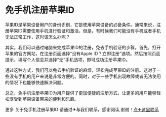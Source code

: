 # 免手机注册苹果ID

苹果ID是苹果设备用户的身份识别，它是使用苹果设备的必备条件。通常来说，注册苹果ID需要使用手机进行验证和激活。但是，有时候我们可能没有手机或者手机无法正常工作，这时该怎么办呢？

其实，我们可以通过电脑来完成苹果ID的注册，免去手机验证的步骤。首先，打开苹果的官方网站，在注册页面选择“没有Apple ID？立即注册”选项。然后按照页面提示，填写个人信息并选择“无”手机选项，即可成功注册苹果ID。

通过这种方式，我们可以免去手机验证的麻烦，轻松完成苹果ID的注册。这对于一些没有手机的用户来说是非常方便的。同时，对于一些手机出现故障或者无法使用的情况下也能够快速解决问题。

总之，免手机注册苹果ID为用户提供了更加便捷的注册方式，让更多的用户能够轻松享受到苹果设备带来的便利和乐趣。

更多 关于免手机注册苹果ID 请通过✈与我们联系，感谢阅读,谢谢！[点✈这里联系](https://c.k02.cc)